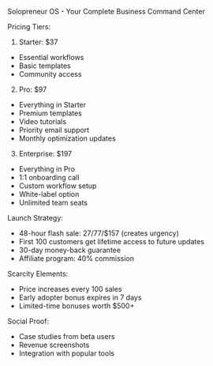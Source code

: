 Solopreneur OS - Your Complete Business Command Center

Pricing Tiers:
1. Starter: $37
- Essential workflows
- Basic templates
- Community access

2. Pro: $97
- Everything in Starter
- Premium templates
- Video tutorials
- Priority email support
- Monthly optimization updates

3. Enterprise: $197
- Everything in Pro
- 1:1 onboarding call
- Custom workflow setup
- White-label option
- Unlimited team seats

Launch Strategy:
- 48-hour flash sale: $27/$77/$157 (creates urgency)
- First 100 customers get lifetime access to future updates
- 30-day money-back guarantee
- Affiliate program: 40% commission

Scarcity Elements:
- Price increases every 100 sales
- Early adopter bonus expires in 7 days
- Limited-time bonuses worth $500+

Social Proof:
- Case studies from beta users
- Revenue screenshots
- Integration with popular tools